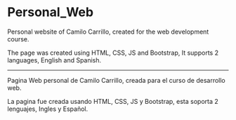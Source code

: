 # Personal_Web
Personal website of Camilo Carrillo, created for the web development course.

The page was created using HTML, CSS, JS and Bootstrap, It supports 2 languages, English and Spanish.

----------------------------------------------------------------------------------------------------
Pagina Web personal de Camilo Carrillo, creada para el curso de desarrollo web.

La pagina fue creada usando HTML, CSS, JS y Bootstrap, esta soporta 2 lenguajes, Ingles y Español.
